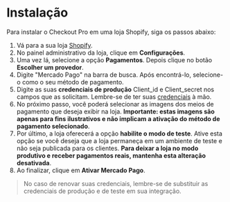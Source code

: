# Instalação

Para instalar o Checkout Pro em uma loja Shopify, siga os passos abaixo:

1. Vá para a sua loja [Shopify](https://accounts.shopify.com/store-login).
1. No painel administrativo da loja, clique em **Configurações**.
1. Uma vez lá, selecione a opção **Pagamentos**. Depois clique no botão **Escolher um provedor**.
1. Digite "Mercado Pago" na barra de busca. Após encontrá-lo, selecione-o como o seu método de pagamento.
1. Digite as suas **credenciais de produção** Client_id e Client_secret nos campos que as solicitam. Lembre-se de ter suas [credenciais](/developers/pt/docs/shopify/additional-content/credentials) à mão. 
1. No próximo passo, você poderá selecionar as imagens dos meios de pagamento que deseja exibir na loja. **Importante: estas imagens são apenas para fins ilustrativos e não implicam a ativação do método de pagamento selecionado**.
1. Por último, a loja oferecerá a opção **habilite o modo de teste**. Ative esta opção se você deseja que a loja permaneça em um ambiente de teste e não seja publicada para os clientes. **Para deixar a loja no modo produtivo e receber pagamentos reais, mantenha esta alteração desativada**. 
1. Ao finalizar, clique em **Ativar Mercado Pago**.
 
> No caso de renovar suas credenciais, lembre-se de substituir as credenciais de produção e de teste em sua integração.